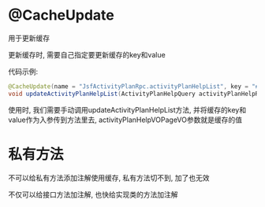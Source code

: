 # @CacheUpdate

用于更新缓存

更新缓存时, 需要自己指定要更新缓存的key和value

代码示例:

```java
@CacheUpdate(name = "JsfActivityPlanRpc.activityPlanHelpList", key = "#activityPlanHelpRpcQuery.id + '_' + #page + '_' + #pageSize", value = "#activityPlanHelpVOPageVO")
void updateActivityPlanHelpList(ActivityPlanHelpQuery activityPlanHelpRpcQuery, int page, int pageSize, String activityPlanHelpVOPageVO);
```

使用时, 我们需要手动调用updateActivityPlanHelpList方法, 并将缓存的key和value作为入参传到方法里去, activityPlanHelpVOPageVO参数就是缓存的值

# 私有方法

不可以给私有方法添加注解使用缓存, 私有方法切不到, 加了也无效

不仅可以给接口方法加注解, 也快给实现类的方法加注解

